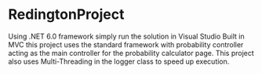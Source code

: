 # RedingtonProject


Using .NET 6.0 framework simply run the solution in Visual Studio
Built in MVC this project uses the standard framework with probability controller acting as the main controller for the probability calculator page. 
This project also uses Multi-Threading in the logger class to speed up execution. 

